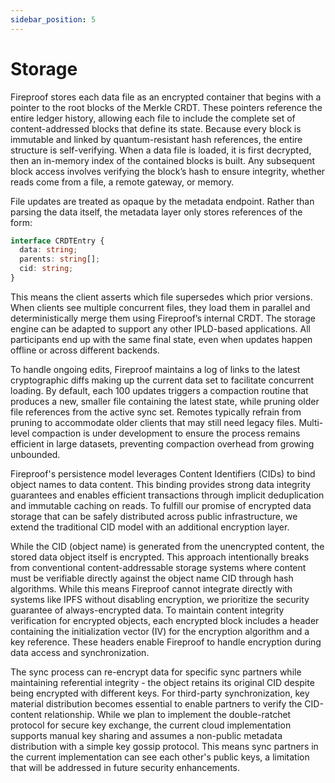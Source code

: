 ```yaml
---
sidebar_position: 5
---
```

# Storage

Fireproof stores each data file as an encrypted container that begins with a pointer to the root blocks of the Merkle CRDT. These pointers reference the entire ledger history, allowing each file to include the complete set of content-addressed blocks that define its state. Because every block is immutable and linked by quantum-resistant hash references, the entire structure is self-verifying. When a data file is loaded, it is first decrypted, then an in-memory index of the contained blocks is built. Any subsequent block access involves verifying the block’s hash to ensure integrity, whether reads come from a file, a remote gateway, or memory.

File updates are treated as opaque by the metadata endpoint. Rather than parsing the data itself, the metadata layer only stores references of the form:

```typescript
interface CRDTEntry {
  data: string;
  parents: string[];
  cid: string;
}
```

This means the client asserts which file supersedes which prior versions. When clients see multiple concurrent files, they load them in parallel and deterministically merge them using Fireproof’s internal CRDT. The storage engine can be adapted to support any other IPLD-based applications. All participants end up with the same final state, even when updates happen offline or across different backends.

To handle ongoing edits, Fireproof maintains a log of links to the latest cryptographic diffs making up the current data set to facilitate concurrent loading. By default, each 100 updates triggers a compaction routine that produces a new, smaller file containing the latest state, while pruning older file references from the active sync set. Remotes typically refrain from pruning to accommodate older clients that may still need legacy files. Multi-level compaction is under development to ensure the process remains efficient in large datasets, preventing compaction overhead from growing unbounded.

Fireproof's persistence model leverages Content Identifiers (CIDs) to bind object names to data content. This binding provides strong data integrity guarantees and enables efficient transactions through implicit deduplication and immutable caching on reads. To fulfill our promise of encrypted data storage that can be safely distributed across public infrastructure, we extend the traditional CID model with an additional encryption layer.

While the CID (object name) is generated from the unencrypted content, the stored data object itself is encrypted. This approach intentionally breaks from conventional content-addressable storage systems where content must be verifiable directly against the object name CID through hash algorithms. While this means Fireproof cannot integrate directly with systems like IPFS without disabling encryption, we prioritize the security guarantee of always-encrypted data. To maintain content integrity verification for encrypted objects, each encrypted block includes a header containing the initialization vector (IV) for the encryption algorithm and a key reference. These headers enable Fireproof to handle encryption during data access and synchronization.

The sync process can re-encrypt data for specific sync partners while maintaining referential integrity - the object retains its original CID despite being encrypted with different keys. For third-party synchronization, key material distribution becomes essential to enable partners to verify the CID-content relationship. While we plan to implement the double-ratchet protocol for secure key exchange, the current cloud implementation supports manual key sharing and assumes a non-public metadata distribution with a simple key gossip protocol. This means sync partners in the current implementation can see each other's public keys, a limitation that will be addressed in future security enhancements.